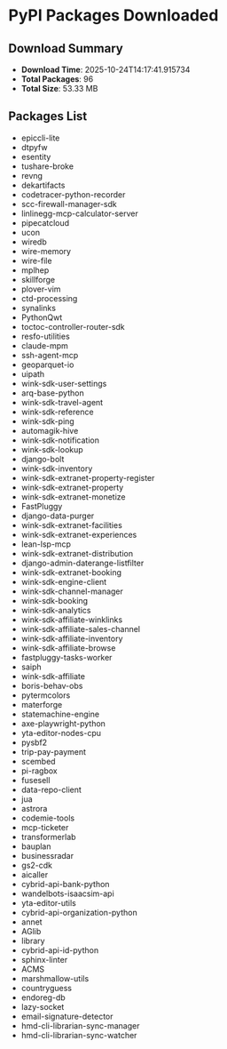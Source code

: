 # PyPI Packages Downloaded

## Download Summary
- **Download Time**: 2025-10-24T14:17:41.915734
- **Total Packages**: 96
- **Total Size**: 53.33 MB

## Packages List
- epiccli-lite
- dtpyfw
- esentity
- tushare-broke
- revng
- dekartifacts
- codetracer-python-recorder
- scc-firewall-manager-sdk
- linlinegg-mcp-calculator-server
- pipecatcloud
- ucon
- wiredb
- wire-memory
- wire-file
- mplhep
- skillforge
- plover-vim
- ctd-processing
- synalinks
- PythonQwt
- toctoc-controller-router-sdk
- resfo-utilities
- claude-mpm
- ssh-agent-mcp
- geoparquet-io
- uipath
- wink-sdk-user-settings
- arq-base-python
- wink-sdk-travel-agent
- wink-sdk-reference
- wink-sdk-ping
- automagik-hive
- wink-sdk-notification
- wink-sdk-lookup
- django-bolt
- wink-sdk-inventory
- wink-sdk-extranet-property-register
- wink-sdk-extranet-property
- wink-sdk-extranet-monetize
- FastPluggy
- django-data-purger
- wink-sdk-extranet-facilities
- wink-sdk-extranet-experiences
- lean-lsp-mcp
- wink-sdk-extranet-distribution
- django-admin-daterange-listfilter
- wink-sdk-extranet-booking
- wink-sdk-engine-client
- wink-sdk-channel-manager
- wink-sdk-booking
- wink-sdk-analytics
- wink-sdk-affiliate-winklinks
- wink-sdk-affiliate-sales-channel
- wink-sdk-affiliate-inventory
- wink-sdk-affiliate-browse
- fastpluggy-tasks-worker
- saiph
- wink-sdk-affiliate
- boris-behav-obs
- pytermcolors
- materforge
- statemachine-engine
- axe-playwright-python
- yta-editor-nodes-cpu
- pysbf2
- trip-pay-payment
- scembed
- pi-ragbox
- fusesell
- data-repo-client
- jua
- astrora
- codemie-tools
- mcp-ticketer
- transformerlab
- bauplan
- businessradar
- gs2-cdk
- aicaller
- cybrid-api-bank-python
- wandelbots-isaacsim-api
- yta-editor-utils
- cybrid-api-organization-python
- annet
- AGlib
- library
- cybrid-api-id-python
- sphinx-linter
- ACMS
- marshmallow-utils
- countryguess
- endoreg-db
- lazy-socket
- email-signature-detector
- hmd-cli-librarian-sync-manager
- hmd-cli-librarian-sync-watcher
